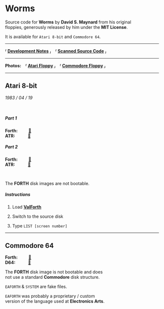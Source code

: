 
[Atari-A-Forth]: Source/Atari/WormsA.forth
[Atari-B-Forth]: Source/Atari/WormsB.forth
[Commodore-Forth]: Source/Commodore/Worms.forth

[Atari-A-ATR]: ATR/Atari-A.ATR
[Atari-B-ATR]: ATR/Atari-B.ATR
[Commodore-D64]: ATR/Commodore.d64

[Atari Floppy]: Resources/Atari.jpg
[Commodore Floppy]: Resources/Commodore.jpg

[Scanned Source Code]: https://archive.org/details/worms-source-code
[Development Notes]: https://archive.org/details/david-maynard-worms-development-notes

[ValForth]: http://www.atarimania.com/utility-atari-400-800-xl-xe-valforth_17605.html


# Worms

Source code for **Worms** by **David S. Maynard** from his original<br> floppies, generously released by him under the **MIT License**.

It is available for `Atari 8-bit` and `Commodore 64`.

---

**⸢ [Development Notes] ⸥ ⸢ [Scanned Source Code] ⸥**

---

**Photos:** **⸢ [Atari Floppy] ⸥ ⸢ [Commodore Floppy] ⸥**

---

## Atari 8-bit

*1983 / 04 / 19*

<br>

##### Part 1
**Forth:**     [:open_file_folder:][Atari-A-Forth] <br>
**ATR:**   [:card_index:][Atari-A-ATR]

##### Part 2
**Forth:**     [:open_file_folder:][Atari-B-Forth] <br>
**ATR:**   [:card_index:][Atari-B-ATR]

<br>

The **FORTH** disk images are not bootable.

##### Instructions

1. Load **[ValForth]**

2. Switch to the source disk

3. Type `LIST [screen number]`

---

## Commodore 64

**Forth:**     [:open_file_folder:][Commodore-Forth] <br>
**D64:**   [:card_index:][Commodore-D64]

The **FORTH** disk image is not bootable and does<br>
not use a standard **Commodore** disk structure.

`EAFORTH` & `SYSTEM` are fake files.

`EAFORTH` was probably a proprietary / custom<br>
version of the language used at **Electronics Arts**.
